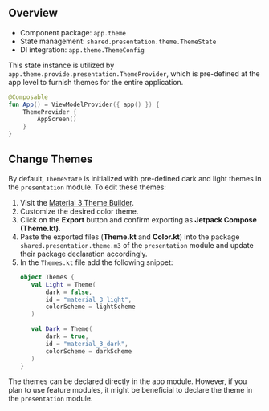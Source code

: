 ## Overview

- Component package: `app.theme`
- State management: `shared.presentation.theme.ThemeState`
- DI integration: `app.theme.ThemeConfig`

This state instance is utilized by `app.theme.provide.presentation.ThemeProvider`, which is pre-defined at the app level to furnish themes for the entire application.

```kotlin
@Composable
fun App() = ViewModelProvider({ app() }) {
    ThemeProvider {
        AppScreen()
    }
}
```

## Change Themes

By default, `ThemeState` is initialized with pre-defined dark and light themes in the `presentation` module. To edit these themes:

1. Visit the [Material 3 Theme Builder](https://m3.material.io/theme-builder#/custom).
2. Customize the desired color theme.
3. Click on the **Export** button and confirm exporting as **Jetpack Compose (Theme.kt)**.
4. Paste the exported files (**Theme.kt** and **Color.kt**) into the package `shared.presentation.theme.m3` of the `presentation` module and update their package declaration accordingly.
5. In the `Themes.kt` file add the following snippet:
   ```kotlin
   object Themes {
      val Light = Theme(
          dark = false,
          id = "material_3_light",
          colorScheme = lightScheme
      )

      val Dark = Theme(
          dark = true,
          id = "material_3_dark",
          colorScheme = darkScheme
      )
   }
   ```

The themes can be declared directly in the app module. However, if you plan to use feature modules, it might be beneficial to declare the theme in the `presentation` module.
